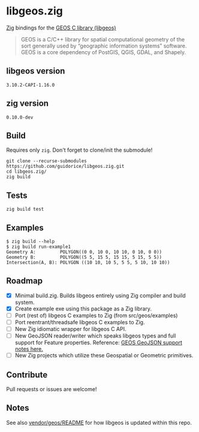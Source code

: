 # libgeos.zig

[Zig](https://ziglang.org) bindings for the [GEOS C library (libgeos)](https://libgeos.org/)

> GEOS is a C/C++ library for spatial computational geometry of the sort generally used by “geographic information systems” software. GEOS is a core dependency of PostGIS, QGIS, GDAL, and Shapely.

## libgeos version

`3.10.2-CAPI-1.16.0`

## zig version

`0.10.0-dev`

## Build

Requires only `zig`. Don't forget to clone/init the submodule!

```shell
git clone --recurse-submodules https://github.com/guidorice/libgeos.zig.git
cd libgeos.zig/
zig build
```

## Tests

```shell
zig build test
```

## Examples

```shell
$ zig build --help
$ zig build run-example1
Geometry A:         POLYGON((0 0, 10 0, 10 10, 0 10, 0 0))
Geometry B:         POLYGON((5 5, 15 5, 15 15, 5 15, 5 5))
Intersection(A, B): POLYGON ((10 10, 10 5, 5 5, 5 10, 10 10))
```

## Roadmap

- [x] Minimal build.zig. Builds libgeos entirely using Zig compiler and build system.
- [x] Create example exe using this package as a Zig library.
- [ ] Port (rest of) libgeos C examples to Zig  (from src/geos/examples)
- [ ] Port reentrant/threadsafe libgeos C examples to Zig.
- [ ] New Zig idiomatic wrapper for libgeos C API.
- [ ] New GeoJSON reader/writer which speaks libgeos types and full support for Feature properties. Reference: [GEOS GeoJSON support notes here.](https://libgeos.org/specifications/geojson/)
- [ ] New Zig projects which utilize these Geospatial or Geometric primitives.

## Contribute

Pull requests or issues are welcome!

## Notes

See also [vendor/geos/README](src/vendor/geos/README.md) for how libgeos is
updated within this repo.
